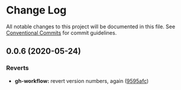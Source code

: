 # Change Log

All notable changes to this project will be documented in this file.
See [Conventional Commits](https://conventionalcommits.org) for commit guidelines.

## 0.0.6 (2020-05-24)


### Reverts

* **gh-workflow:** revert version numbers, again ([9595afc](https://github.com/N0NamedGuy/scoreman/commit/9595afc43497c6f4df1014f29cd3864facb18809))

